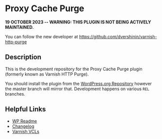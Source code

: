 Proxy Cache Purge
==================

**19 OCTOBER 2023 -- WARNING: THIS PLUGIN IS NOT BEING ACTIVELY MAINTAINED.**

You can follow the new developer at https://github.com/dvershinin/varnish-http-purge

## Description

This is the development repository for the Proxy Cache Purge plugin (formerly known as Varnish HTTP Purge).

You should install the plugin from the [WordPress.org Repository](http://wordpress.org/plugins/varnish-http-purge/) however the master branch will mirror that. Development happens on various `REL` branches.

## Helpful Links

* [WP Readme](readme.txt)
* [Changelog](changelog.txt)
* [Varnish VCLs](https://github.com/Ipstenu/varnish-http-purge/wiki/Sample-VCLs)
